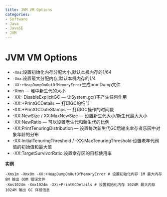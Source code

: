 ```yaml
---
title: JVM VM Options
categories:
- Software
- Java
- JavaSE
- JVM
---
```

# JVM VM Options

- `-Xms`:设置初始化内存分配大小,默认本机内存的1/64
- `-Xmx`:设置最大分配内存,默认本机内存的1/4
- `-XX:+HeapDumpOnOutOfMemoryError`生成oomDump文件
- -Xmn — 堆中新生代的大小
- -XX:-DisableExplicitGC — 让System.gc()不产生任何作用
- -XX:+PrintGCDetails — 打印GC的细节
- -XX:+PrintGCDateStamps — 打印GC操作的时间戳
- -XX:NewSize / XX:MaxNewSize — 设置新生代大小/新生代最大大小
- -XX:NewRatio — 可以设置老生代和新生代的比例
- -XX:PrintTenuringDistribution — 设置每次新生代GC后输出幸存者乐园中对象年龄的分布
- -XX:InitialTenuringThreshold / -XX:MaxTenuringThreshold:设置老年代阀值的初始值和最大值
- -XX:TargetSurvivorRatio:设置幸存区的目标使用率

**实例**

```shell
-Xms1m -Xmx8m -XX:+HeapDumpOnOutOfMemoryError # 设置初始化内存 1M 最大内存 8M 输出 OOM 错误文件
-Xms1024m -Xmx1024m -XX:+PrintGCDetails # 设置初始化内存 1024M 最大内存 1024M 输出 GC 详细信息
```